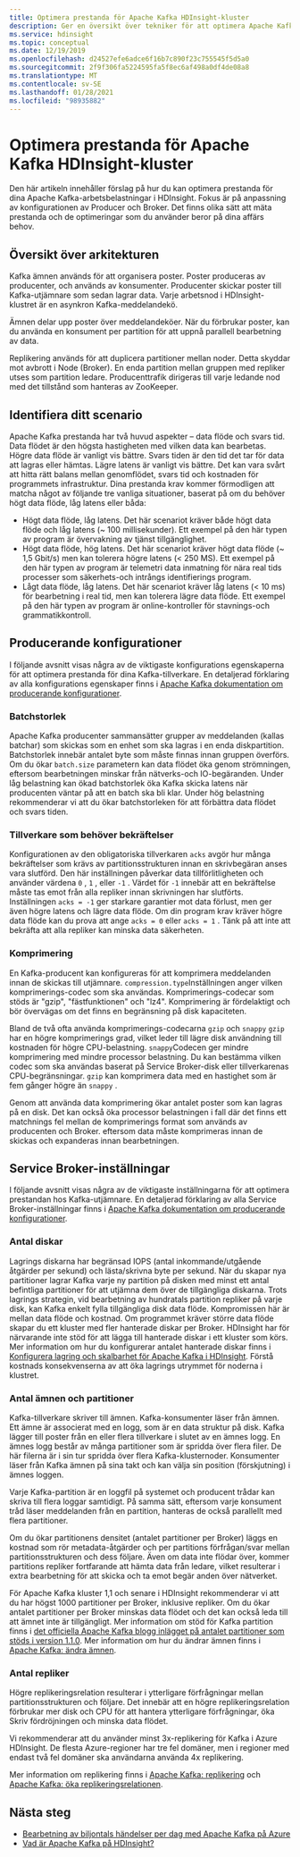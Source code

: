```yaml
---
title: Optimera prestanda för Apache Kafka HDInsight-kluster
description: Ger en översikt över tekniker för att optimera Apache Kafka arbets belastningar i Azure HDInsight.
ms.service: hdinsight
ms.topic: conceptual
ms.date: 12/19/2019
ms.openlocfilehash: d24527efe6adce6f16b7c890f23c755545f5d5a0
ms.sourcegitcommit: 2f9f306fa5224595fa5f8ec6af498a0df4de08a8
ms.translationtype: MT
ms.contentlocale: sv-SE
ms.lasthandoff: 01/28/2021
ms.locfileid: "98935882"
---
```

# <a name="performance-optimization-for-apache-kafka-hdinsight-clusters"></a>Optimera prestanda för Apache Kafka HDInsight-kluster

Den här artikeln innehåller förslag på hur du kan optimera prestanda för dina Apache Kafka-arbetsbelastningar i HDInsight. Fokus är på anpassning av konfigurationen av Producer och Broker. Det finns olika sätt att mäta prestanda och de optimeringar som du använder beror på dina affärs behov.

## <a name="architecture-overview"></a>Översikt över arkitekturen

Kafka ämnen används för att organisera poster. Poster produceras av producenter, och används av konsumenter. Producenter skickar poster till Kafka-utjämnare som sedan lagrar data. Varje arbetsnod i HDInsight-klustret är en asynkron Kafka-meddelandekö.

Ämnen delar upp poster över meddelandeköer. När du förbrukar poster, kan du använda en konsument per partition för att uppnå parallell bearbetning av data.

Replikering används för att duplicera partitioner mellan noder. Detta skyddar mot avbrott i Node (Broker). En enda partition mellan gruppen med repliker utses som partition ledare. Producenttrafik dirigeras till varje ledande nod med det tillstånd som hanteras av ZooKeeper.

## <a name="identify-your-scenario"></a>Identifiera ditt scenario

Apache Kafka prestanda har två huvud aspekter – data flöde och svars tid. Data flödet är den högsta hastigheten med vilken data kan bearbetas. Högre data flöde är vanligt vis bättre. Svars tiden är den tid det tar för data att lagras eller hämtas. Lägre latens är vanligt vis bättre. Det kan vara svårt att hitta rätt balans mellan genomflödet, svars tid och kostnaden för programmets infrastruktur. Dina prestanda krav kommer förmodligen att matcha något av följande tre vanliga situationer, baserat på om du behöver högt data flöde, låg latens eller båda:

* Högt data flöde, låg latens. Det här scenariot kräver både högt data flöde och låg latens (~ 100 millisekunder). Ett exempel på den här typen av program är övervakning av tjänst tillgänglighet.
* Högt data flöde, hög latens. Det här scenariot kräver högt data flöde (~ 1,5 Gbit/s) men kan tolerera högre latens (< 250 MS). Ett exempel på den här typen av program är telemetri data inmatning för nära real tids processer som säkerhets-och intrångs identifierings program.
* Lågt data flöde, låg latens. Det här scenariot kräver låg latens (< 10 ms) för bearbetning i real tid, men kan tolerera lägre data flöde. Ett exempel på den här typen av program är online-kontroller för stavnings-och grammatikkontroll.

## <a name="producer-configurations"></a>Producerande konfigurationer

I följande avsnitt visas några av de viktigaste konfigurations egenskaperna för att optimera prestanda för dina Kafka-tillverkare. En detaljerad förklaring av alla konfigurations egenskaper finns i [Apache Kafka dokumentation om producerande konfigurationer](https://kafka.apache.org/documentation/#producerconfigs).

### <a name="batch-size"></a>Batchstorlek

Apache Kafka producenter sammansätter grupper av meddelanden (kallas batchar) som skickas som en enhet som ska lagras i en enda diskpartition. Batchstorlek innebär antalet byte som måste finnas innan gruppen överförs. Om du ökar `batch.size` parametern kan data flödet öka genom strömningen, eftersom bearbetningen minskar från nätverks-och IO-begäranden. Under låg belastning kan ökad batchstorlek öka Kafka skicka latens när producenten väntar på att en batch ska bli klar. Under hög belastning rekommenderar vi att du ökar batchstorleken för att förbättra data flödet och svars tiden.

### <a name="producer-required-acknowledgments"></a>Tillverkare som behöver bekräftelser

Konfigurationen av den obligatoriska tillverkaren `acks` avgör hur många bekräftelser som krävs av partitionsstrukturen innan en skrivbegäran anses vara slutförd. Den här inställningen påverkar data tillförlitligheten och använder värdena `0` , `1` , eller `-1` . Värdet för `-1` innebär att en bekräftelse måste tas emot från alla repliker innan skrivningen har slutförts. Inställningen `acks = -1` ger starkare garantier mot data förlust, men ger även högre latens och lägre data flöde. Om din program krav kräver högre data flöde kan du prova att ange `acks = 0` eller `acks = 1` . Tänk på att inte att bekräfta att alla repliker kan minska data säkerheten.

### <a name="compression"></a>Komprimering

En Kafka-producent kan konfigureras för att komprimera meddelanden innan de skickas till utjämnare. `compression.type`Inställningen anger vilken komprimerings-codec som ska användas. Komprimerings-codecar som stöds är "gzip", "fästfunktionen" och "lz4". Komprimering är fördelaktigt och bör övervägas om det finns en begränsning på disk kapaciteten.

Bland de två ofta använda komprimerings-codecarna `gzip` och `snappy` `gzip` har en högre komprimerings grad, vilket leder till lägre disk användning till kostnaden för högre CPU-belastning. `snappy`Codecen ger mindre komprimering med mindre processor belastning. Du kan bestämma vilken codec som ska användas baserat på Service Broker-disk eller tillverkarenas CPU-begränsningar. `gzip` kan komprimera data med en hastighet som är fem gånger högre än `snappy` .

Genom att använda data komprimering ökar antalet poster som kan lagras på en disk. Det kan också öka processor belastningen i fall där det finns ett matchnings fel mellan de komprimerings format som används av producenten och Broker. eftersom data måste komprimeras innan de skickas och expanderas innan bearbetningen.

## <a name="broker-settings"></a>Service Broker-inställningar

I följande avsnitt visas några av de viktigaste inställningarna för att optimera prestandan hos Kafka-utjämnare. En detaljerad förklaring av alla Service Broker-inställningar finns i [Apache Kafka dokumentation om producerande konfigurationer](https://kafka.apache.org/documentation/#producerconfigs).

### <a name="number-of-disks"></a>Antal diskar

Lagrings diskarna har begränsad IOPS (antal inkommande/utgående åtgärder per sekund) och lästa/skrivna byte per sekund. När du skapar nya partitioner lagrar Kafka varje ny partition på disken med minst ett antal befintliga partitioner för att utjämna dem över de tillgängliga diskarna. Trots lagrings strategin, vid bearbetning av hundratals partition repliker på varje disk, kan Kafka enkelt fylla tillgängliga disk data flöde. Kompromissen här är mellan data flöde och kostnad. Om programmet kräver större data flöde skapar du ett kluster med fler hanterade diskar per Broker. HDInsight har för närvarande inte stöd för att lägga till hanterade diskar i ett kluster som körs. Mer information om hur du konfigurerar antalet hanterade diskar finns i [Konfigurera lagring och skalbarhet för Apache Kafka i HDInsight](apache-kafka-scalability.md). Förstå kostnads konsekvenserna av att öka lagrings utrymmet för noderna i klustret.

### <a name="number-of-topics-and-partitions"></a>Antal ämnen och partitioner

Kafka-tillverkare skriver till ämnen. Kafka-konsumenter läser från ämnen. Ett ämne är associerat med en logg, som är en data struktur på disk. Kafka lägger till poster från en eller flera tillverkare i slutet av en ämnes logg. En ämnes logg består av många partitioner som är spridda över flera filer. De här filerna är i sin tur spridda över flera Kafka-klusternoder. Konsumenter läser från Kafka ämnen på sina takt och kan välja sin position (förskjutning) i ämnes loggen.

Varje Kafka-partition är en loggfil på systemet och producent trådar kan skriva till flera loggar samtidigt. På samma sätt, eftersom varje konsument tråd läser meddelanden från en partition, hanteras de också parallellt med flera partitioner.

Om du ökar partitionens densitet (antalet partitioner per Broker) läggs en kostnad som rör metadata-åtgärder och per partitions förfrågan/svar mellan partitionsstrukturen och dess följare. Även om data inte flödar över, kommer partitions repliker fortfarande att hämta data från ledare, vilket resulterar i extra bearbetning för att skicka och ta emot begär anden över nätverket.

För Apache Kafka kluster 1,1 och senare i HDInsight rekommenderar vi att du har högst 1000 partitioner per Broker, inklusive repliker. Om du ökar antalet partitioner per Broker minskas data flödet och det kan också leda till att ämnet inte är tillgängligt. Mer information om stöd för Kafka partition finns i [det officiella Apache Kafka blogg inlägget på antalet partitioner som stöds i version 1.1.0](https://blogs.apache.org/kafka/entry/apache-kafka-supports-more-partitions). Mer information om hur du ändrar ämnen finns i [Apache Kafka: ändra ämnen](https://kafka.apache.org/documentation/#basic_ops_modify_topic).

### <a name="number-of-replicas"></a>Antal repliker

Högre replikeringsrelation resulterar i ytterligare förfrågningar mellan partitionsstrukturen och följare. Det innebär att en högre replikeringsrelation förbrukar mer disk och CPU för att hantera ytterligare förfrågningar, öka Skriv fördröjningen och minska data flödet.

Vi rekommenderar att du använder minst 3x-replikering för Kafka i Azure HDInsight. De flesta Azure-regioner har tre fel domäner, men i regioner med endast två fel domäner ska användarna använda 4x replikering.

Mer information om replikering finns i [Apache Kafka: replikering](https://kafka.apache.org/documentation/#replication) och [Apache Kafka: öka replikeringsrelationen](https://kafka.apache.org/documentation/#basic_ops_increase_replication_factor).

## <a name="next-steps"></a>Nästa steg

* [Bearbetning av biljontals händelser per dag med Apache Kafka på Azure](https://azure.microsoft.com/blog/processing-trillions-of-events-per-day-with-apache-kafka-on-azure/)
* [Vad är Apache Kafka på HDInsight?](apache-kafka-introduction.md)
